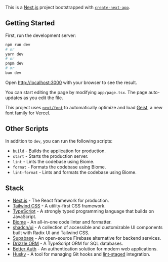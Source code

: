 This is a [Next.js](https://nextjs.org) project bootstrapped with [`create-next-app`](https://nextjs.org/docs/app/api-reference/cli/create-next-app).

## Getting Started

First, run the development server:

```bash
npm run dev
# or
yarn dev
# or
pnpm dev
# or
bun dev
```

Open [http://localhost:3000](http://localhost:3000) with your browser to see the result.

You can start editing the page by modifying `app/page.tsx`. The page auto-updates as you edit the file.

This project uses [`next/font`](https://nextjs.org/docs/app/building-your-application/optimizing/fonts) to automatically optimize and load [Geist](https://vercel.com/font), a new font family for Vercel.

## Other Scripts

In addition to `dev`, you can run the following scripts:

- `build` - Builds the application for production.
- `start` - Starts the production server.
- `lint` - Lints the codebase using Biome.
- `format` - Formats the codebase using Biome.
- `lint-format` - Lints and formats the codebase using Biome.

## Stack

- [Next.js](https://nextjs.org) - The React framework for production.
- [Tailwind CSS](https://tailwindcss.com) - A utility-first CSS framework.
- [TypeScript](https://www.typescriptlang.org) - A strongly typed programming language that builds on JavaScript.
- [Biome](https://biomejs.dev) - An all-in-one code linter and formatter.
- [shadcn/ui](https://ui.shadcn.com) - A collection of accessible and customizable UI components built with Radix UI and Tailwind CSS.
- [Supabase](https://supabase.com) - An open-source Firebase alternative for backend services.
- [Drizzle ORM](https://orm.drizzle.team) - A TypeScript ORM for SQL databases.
- [Better Auth](https://better-auth.com) - An authentication solution for modern web applications.
- [Husky](https://typicode.github.io/husky) - A tool for managing Git hooks and [lint-staged](https://github.com/okonet/lint-staged) integration.
